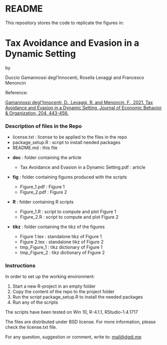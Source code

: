# README #

This repository stores the code to replicate the figures in:

# Tax Avoidance and Evasion in a Dynamic Setting #

by

Duccio Gamannossi degl'Innocenti, Rosella Levaggi and Francesco Menoncin 

Reference:

[Gamannossi degl'Innocenti, D., Levaggi, R. and Menoncin, F., 2021. Tax Avoidance and Evasion in a Dynamic Setting, Journal of Economic Behavior & Organization, 204, 443-456.](http://www.dgdi.me/publication/avoid_evade_dynamic/)

### Description of files in the Repo

* license.txt				    : 	license to be applied to the files in the repo	
* package_setup.R       :   script to install needed packages
* README.md             :   this file

+ **doc**									: 	folder containing the article

	* Tax Avoidance and Evasion in a Dynamic Setting.pdf 	:	article 
	
+ **fig**									: 	folder containing figures produced with the scripts

	* Figure_1.pdf			:   Figure 1
	* Figure_2.pdf			:   Figure 2

+ **R**									  : 	folder containing R scripts
	
  * Figure_1.R 			    :   script to compute and plot Figure 1
  * Figure_2.R				  : 	script to compute and plot Figure 2
	
+ **tikz**						: 	folder containing the tikz of the figures

	* Figure 1.tex 	:	  standalone tikz of Figure 1
	* Figure 2.tex 	:	  standalone tikz of Figure 2
	* tmp_Figure_1	:	  tikz dictionary of Figure 1
	* tmp_Figure_2	:	  tikz dictionary of Figure 2

### Instructions

In order to set up the working environment:

1. Start a new R-project in an empty folder
2. Copy the content of the repo to the project folder
3. Run the script package_setup.R to install the needed packages
4. Run any of the scripts

The scripts have been tested on Win 10, R-4.1.1, RStudio-1.4.1717

The files are distributed under BSD license. For more information, please check the license.txt file.

For any question, suggestion or comment, write to: mail@dgdi.me